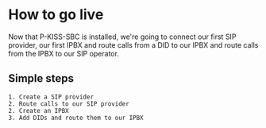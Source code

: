 # How to go live

Now that P-KISS-SBC is installed, we're going to connect our first SIP provider, our first IPBX and route calls from a DID to our IPBX and route calls from the IPBX to our SIP operator.

## Simple steps

    1. Create a SIP provider
    2. Route calls to our SIP provider
    2. Create an IPBX
    3. Add DIDs and route them to our IPBX